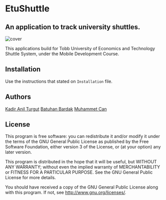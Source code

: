 # EtuShuttle
## An application to track university shuttles.

![cover](http://muhammetcan.net/dosya/425/cover.png)

This applications build for Tobb University of Economics and Technology
Shuttle System, under the Mobile Development Course.

## Installation

Use the instructions that stated on `Installation` file.

## Authors

[Kadir Anil Turgut](http://kadiranilturgut.com)
[Batuhan Bardak](http://batuhanbardak.com)
[Muhammet Can](http://muhammetcan.net)

## License

This program is free software: you can redistribute it and/or modify
it under the terms of the GNU General Public License as published by
the Free Software Foundation, either version 3 of the License, or
(at your option) any later version.

This program is distributed in the hope that it will be useful,
but WITHOUT ANY WARRANTY; without even the implied warranty of
MERCHANTABILITY or FITNESS FOR A PARTICULAR PURPOSE.  See the
GNU General Public License for more details.

You should have received a copy of the GNU General Public License
along with this program.  If not, see <http://www.gnu.org/licenses/>.